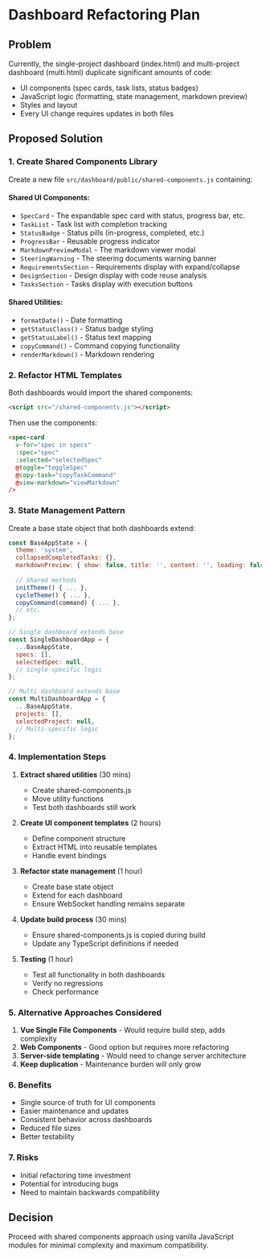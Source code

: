 # Dashboard Refactoring Plan

## Problem
Currently, the single-project dashboard (index.html) and multi-project dashboard (multi.html) duplicate significant amounts of code:
- UI components (spec cards, task lists, status badges)
- JavaScript logic (formatting, state management, markdown preview)
- Styles and layout
- Every UI change requires updates in both files

## Proposed Solution

### 1. Create Shared Components Library
Create a new file `src/dashboard/public/shared-components.js` containing:

#### Shared UI Components:
- `SpecCard` - The expandable spec card with status, progress bar, etc.
- `TaskList` - Task list with completion tracking
- `StatusBadge` - Status pills (in-progress, completed, etc.)
- `ProgressBar` - Reusable progress indicator
- `MarkdownPreviewModal` - The markdown viewer modal
- `SteeringWarning` - The steering documents warning banner
- `RequirementsSection` - Requirements display with expand/collapse
- `DesignSection` - Design display with code reuse analysis
- `TasksSection` - Tasks display with execution buttons

#### Shared Utilities:
- `formatDate()` - Date formatting
- `getStatusClass()` - Status badge styling
- `getStatusLabel()` - Status text mapping
- `copyCommand()` - Command copying functionality
- `renderMarkdown()` - Markdown rendering

### 2. Refactor HTML Templates
Both dashboards would import the shared components:
```html
<script src="/shared-components.js"></script>
```

Then use the components:
```html
<spec-card 
  v-for="spec in specs" 
  :spec="spec"
  :selected="selectedSpec"
  @toggle="toggleSpec"
  @copy-task="copyTaskCommand"
  @view-markdown="viewMarkdown"
/>
```

### 3. State Management Pattern
Create a base state object that both dashboards extend:
```javascript
const BaseAppState = {
  theme: 'system',
  collapsedCompletedTasks: {},
  markdownPreview: { show: false, title: '', content: '', loading: false },
  
  // Shared methods
  initTheme() { ... },
  cycleTheme() { ... },
  copyCommand(command) { ... },
  // etc.
};

// Single dashboard extends base
const SingleDashboardApp = {
  ...BaseAppState,
  specs: [],
  selectedSpec: null,
  // Single-specific logic
};

// Multi dashboard extends base
const MultiDashboardApp = {
  ...BaseAppState,
  projects: [],
  selectedProject: null,
  // Multi-specific logic
};
```

### 4. Implementation Steps

1. **Extract shared utilities** (30 mins)
   - Create shared-components.js
   - Move utility functions
   - Test both dashboards still work

2. **Create UI component templates** (2 hours)
   - Define component structure
   - Extract HTML into reusable templates
   - Handle event bindings

3. **Refactor state management** (1 hour)
   - Create base state object
   - Extend for each dashboard
   - Ensure WebSocket handling remains separate

4. **Update build process** (30 mins)
   - Ensure shared-components.js is copied during build
   - Update any TypeScript definitions if needed

5. **Testing** (1 hour)
   - Test all functionality in both dashboards
   - Verify no regressions
   - Check performance

### 5. Alternative Approaches Considered

1. **Vue Single File Components** - Would require build step, adds complexity
2. **Web Components** - Good option but requires more refactoring
3. **Server-side templating** - Would need to change server architecture
4. **Keep duplication** - Maintenance burden will only grow

### 6. Benefits
- Single source of truth for UI components
- Easier maintenance and updates
- Consistent behavior across dashboards
- Reduced file sizes
- Better testability

### 7. Risks
- Initial refactoring time investment
- Potential for introducing bugs
- Need to maintain backwards compatibility

## Decision
Proceed with shared components approach using vanilla JavaScript modules for minimal complexity and maximum compatibility.